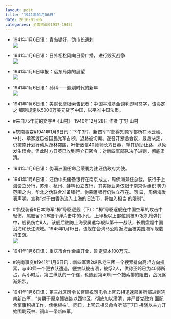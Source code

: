 ```yaml
---
layout: post
title: "1941年01月06日"
date: 2016-01-06
categories: 全面抗战(1937-1945)
---
```


<meta name="referrer" content="no-referrer" />

- 1941年1月6日讯：青岛锄奸，伪市长遇刺 <br/><img src="https://ww3.sinaimg.cn/large/aca367d8jw1ezq688wobcj207u05xdg7.jpg" />

- 1941年1月6日讯：日外相松冈向日侨广播，进行毁灭战争 <br/><img src="https://ww3.sinaimg.cn/large/aca367d8jw1ezq4hx8jclj20gr0e641v.jpg" />

- 1941年1月6日申报：远东局势的展望 <br/><img src="https://ww4.sinaimg.cn/large/aca367d8jw1ezq2rtgn90j20s0148b1m.jpg" />

- 1941年1月6日讯：孙科——迎划时代的新年 <br/><img src="https://ww2.sinaimg.cn/large/aca367d8jw1ezq1145fk6j20mj0sb1a5.jpg" />

- 1941年1月6日讯：美财长摩根索告记者：中国平准基金谈判即可签字，该协定之 细则规定以5000万美元贷予中国，以平准中国法币。 

- #来自75年前的文字#《山村》 1940年12月28日 作者 丁野 山村 

- #皖南事变#1941年1月6日讯：下午3时，新四军军部得知原军部所在地云岭、中村、章家渡已被国民党军占领，退路被切断。遂召开紧急会议，最后决定，仍按原计划行动从茂林突围，叶挺致信40师师长方日英，望其协助让路，以免发生误会。但此时方日英已收到蒋介石密令：对新四军部队决予进剿，彻底肃清。 

- 1941年1月6日讯：伪满洲国任命吕荣寰为驻汪伪政府大使。 

- 1941年1月6日讯：汪伪中央储备银行在南京成立，周佛海兼任总裁。该行于上 海设立分行，苏州、杭州、蚌埠设立支行，其实际业务仅限于南京伪组织 势力范围之内，华北之伪联合准备银行、伪蒙疆银行仍独立存在。同 曰，周佛海发表声明，宣称“对于由香港流入上海的旧法币，将加入相当 的限制”。 

- #参战装备#日本海军“栂”号驱逐舰（下）：“栂”号驱逐舰在中国空军的攻击中轻伤，尾舷留下26被个弹片击中的小孔，上甲板以上部位则被97发机枪弹打中，舰员伤亡9人。该舰后驻防上海隶属遣华舰队第十一战队，长期盘踞中国沿海和长江流域。1945年1月15日，该舰在台湾马公附近海面被美国海军舰载机击沉。 <br/><img src="https://ww3.sinaimg.cn/large/aca367d8jw1ezpjobvmp6j208c0qajuq.jpg" />

- 1941年1月6日讯：重庆市合作金库开业，暂定资本100万元。 

- #皖南事变#1941年1月6日讯：新四军第2纵队老三团一个搜索排向高坦方向搜索，与40师一个便衣队遭遇，便衣队被击溃，被俘2人，供称丕岭已为40师所占，两小时后，第三纵队的一个连，也遭到第40师一个搜索排的阻击，战况逐渐炽烈。  

- 1941年1月6日讯：第三战区司令长官顾祝同电令上官云相迅速部署所部进剿皖 南新四军，“务期于原京赣铁路以西地区，彻底加以肃清，并严督党政方 面配合军事积极工作，俾绝根株”。同日，上官云相又命令所部于7日 拂晓以主力开始围剿茂林、铜山一带新四军。 

